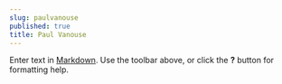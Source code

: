 ```yaml
---
slug: paulvanouse
published: true
title: Paul Vanouse
---
```




Enter text in [Markdown](http://daringfireball.net/projects/markdown/). Use the toolbar above, or click the **?** button for formatting help.
